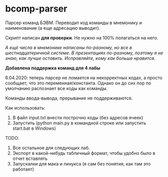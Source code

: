 # bcomp-parser
Парсер команд БЭВМ. Переводит код команды в мнемонику и наименование (а еще адресацию выводит). 

Скрипт написан **для проверки**. Не нужно на 100% полагаться на него.

_А ещё числа в мнемонике написаны по-разному, но все в шестнадцатеричной системе. В презентациях по-разному, поэтому я не знаю, как лучше оставить. Исправляйте, кому как больше нравится._

**Добавлена поддержка команд для 4 лабы**

6.04.2020: теперь парсер не ломается на некорректных кодах, а просто сообщает, что это переменная/константа. Однако он до сих пор по умолчанию распознает все коды как команды.

Команды ввода-вывода, прерывание не поддерживаются.

Как использовать:
1. В файл input.txt внести построчно коды (без адресов ячеек)
2. Запустить (python main.py в командной строке или запустить start.bat в Windows)

TODO: 
1. Все остальное для следующих лаб.
2. Экспорт в какой-нибудь табличный формат, чтобы удобно было в отчет вставлять
3. Запускалки для мака и линукса (я сам без понятия, как там это работает)
